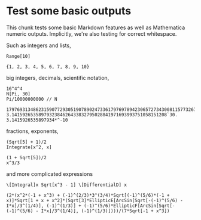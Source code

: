 # Test some basic outputs

This chunk tests some basic Markdown features as well as Mathematica numeric outputs.
Implicitly, we're also testing for correct whitespace.

Such as integers and lists,

```{Mathematica}
Range[10]
```

```
{1, 2, 3, 4, 5, 6, 7, 8, 9, 10}
```

big integers, decimals, scientific notation,

```{Mathematica}
16^4^4
N[Pi, 30]
Pi/10000000000 // N
```

```
179769313486231590772930519078902473361797697894230657273430081157732675805500963132708477322407536021120113879871393357658789768814416622492847430639474124377767893424865485276302219601246094119453082952085005768838150682342462881473913110540827237163350510684586298239947245938479716304835356329624224137216
3.1415926535897932384626433832795028841971693993751058151208`30.
3.1415926535897934*^-10
```

fractions, exponents,

```{Mathematica}
(Sqrt[5] + 1)/2
Integrate[x^2, x]
```

```
(1 + Sqrt[5])/2
x^3/3
```

and more complicated expressions

```{Mathematica}
\[Integral]x Sqrt[x^3 - 1] \[DifferentialD] x
```

```
(2*(x^2*(-1 + x^3) + (-1)^(2/3)*3^(3/4)*Sqrt[(-1)^(5/6)*(-1 + x)]*Sqrt[1 + x + x^2]*(Sqrt[3]*EllipticE[ArcSin[Sqrt[-(-1)^(5/6) - I*x]/3^(1/4)], (-1)^(1/3)] + (-1)^(5/6)*EllipticF[ArcSin[Sqrt[-(-1)^(5/6) - I*x]/3^(1/4)], (-1)^(1/3)])))/(7*Sqrt[-1 + x^3])
```
